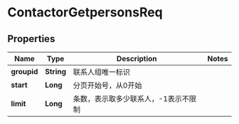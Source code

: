 # ContactorGetpersonsReq

## Properties
Name | Type | Description | Notes
------------ | ------------- | ------------- | -------------
**groupid** | **String** | 联系人组唯一标识 | 
**start** | **Long** | 分页开始号，从0开始 | 
**limit** | **Long** | 条数，表示取多少联系人，-1表示不限制 | 
